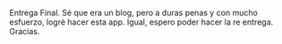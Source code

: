 Entrega Final. Sé que era un blog, pero a duras penas y con mucho esfuerzo, logré hacer esta app. Igual, espero poder hacer la re entrega. Gracias.
